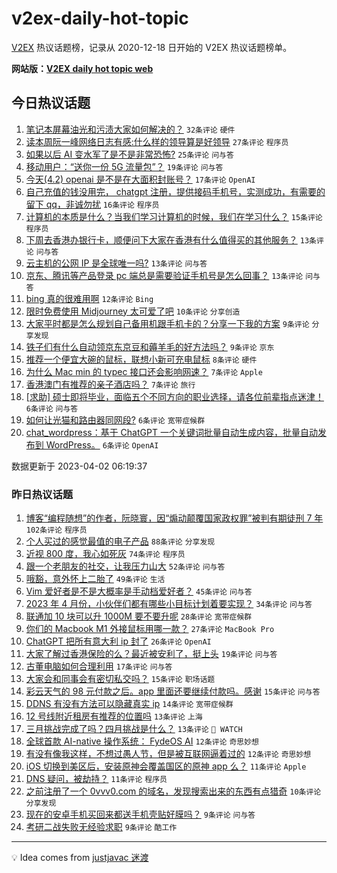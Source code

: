 # v2ex-daily-hot-topic

[V2EX](https://www.v2ex.com/) 热议话题榜，记录从 2020-12-18 日开始的 V2EX 热议话题榜单。

**网站版：[V2EX daily hot topic web](https://boojack.github.io/v2ex-daily-hot-topic-web/)**

## 今日热议话题

<!-- TODAY BEGIN -->

1. [笔记本屏幕油光和污渍大家如何解决的？](https://www.v2ex.com/t/929117) `32条评论` `硬件`
1. [读本周阮一峰网络日志有感:什么样的领导算是好领导](https://www.v2ex.com/t/929128) `27条评论` `程序员`
1. [如果以后 AI 变水军了是不是非常恐怖?](https://www.v2ex.com/t/929113) `25条评论` `问与答`
1. [移动用户：“送你一份 5G 流量包”？](https://www.v2ex.com/t/929118) `19条评论` `问与答`
1. [今天(4.2) openai 是不是在大面积封账号？](https://www.v2ex.com/t/929132) `17条评论` `OpenAI`
1. [自己充值的钱没用完， chatgpt 注册，提供接码手机号，实测成功，有需要的留下 qq，非诚勿扰](https://www.v2ex.com/t/929131) `16条评论` `程序员`
1. [计算机的本质是什么？当我们学习计算机的时候，我们在学习什么？](https://www.v2ex.com/t/929153) `15条评论` `程序员`
1. [下周去香港办银行卡，顺便问下大家在香港有什么值得买的其他服务？](https://www.v2ex.com/t/929115) `13条评论` `问与答`
1. [云主机的公网 IP 是全球唯一吗?](https://www.v2ex.com/t/929112) `13条评论` `问与答`
1. [京东、腾讯等产品登录 pc 端总是需要验证手机号是怎么回事？](https://www.v2ex.com/t/929108) `13条评论` `问与答`
1. [bing 真的很难用啊](https://www.v2ex.com/t/929125) `12条评论` `Bing`
1. [限时免费使用 Midjourney 太可爱了吧](https://www.v2ex.com/t/929104) `10条评论` `分享创造`
1. [大家平时都是怎么规划自己备用机跟手机卡的？分享一下我的方案](https://www.v2ex.com/t/929144) `9条评论` `分享发现`
1. [铁子们有什么自动领京东京豆和薅羊毛的好方法吗？](https://www.v2ex.com/t/929136) `9条评论` `京东`
1. [推荐一个便宜大碗的鼠标，联想小新可充电鼠标](https://www.v2ex.com/t/929111) `8条评论` `硬件`
1. [为什么 Mac min 的 typec 接口还会影响网速？](https://www.v2ex.com/t/929133) `7条评论` `Apple`
1. [香港澳门有推荐的亲子酒店吗？](https://www.v2ex.com/t/929105) `7条评论` `旅行`
1. [[求助] 硕士即将毕业，面临五个不同方向的职业选择，请各位前辈指点迷津！](https://www.v2ex.com/t/929147) `6条评论` `问与答`
1. [如何让光猫和路由器同网段?](https://www.v2ex.com/t/929145) `6条评论` `宽带症候群`
1. [chat_wordpress：基于 ChatGPT 一个关键词批量自动生成内容，批量自动发布到 WordPress。](https://www.v2ex.com/t/929121) `6条评论` `OpenAI`

数据更新于 2023-04-02 06:19:37

<!-- TODAY END -->

### 昨日热议话题

<!-- YESTERDAY BEGIN -->

1. [博客“编程随想”的作者，阮晓寰，因“煽动颠覆国家政权罪”被判有期徒刑 7 年](https://www.v2ex.com/t/928917) `102条评论` `程序员`
1. [个人买过的感觉最值的电子产品](https://www.v2ex.com/t/928951) `88条评论` `分享发现`
1. [近视 800 度，我心如死灰](https://www.v2ex.com/t/929016) `74条评论` `程序员`
1. [跟一个老朋友的社交，让我压力山大](https://www.v2ex.com/t/929039) `52条评论` `问与答`
1. [哦豁，意外怀上二胎了](https://www.v2ex.com/t/928930) `49条评论` `生活`
1. [Vim 爱好者是不是大概率是手动档爱好者？](https://www.v2ex.com/t/928942) `45条评论` `问与答`
1. [2023 年 4 月份，小伙伴们都有哪些小目标计划着要实现？](https://www.v2ex.com/t/928918) `34条评论` `问与答`
1. [联通加 10 块可以升 1000M 要不要升呢](https://www.v2ex.com/t/929002) `28条评论` `宽带症候群`
1. [你们的 Macbook M1 外接鼠标用哪一款？](https://www.v2ex.com/t/929028) `27条评论` `MacBook Pro`
1. [ChatGPT 把所有意大利 ip 封了](https://www.v2ex.com/t/928995) `26条评论` `OpenAI`
1. [大家了解过香港保险的么？最近被安利了，挺上头](https://www.v2ex.com/t/929066) `19条评论` `问与答`
1. [古董电脑如何合理利用](https://www.v2ex.com/t/929012) `17条评论` `问与答`
1. [大家会和同事会有密切私交吗？](https://www.v2ex.com/t/928939) `15条评论` `职场话题`
1. [彩云天气的 98 元付款之后。app 里面还要继续付款吗。感谢](https://www.v2ex.com/t/928929) `15条评论` `问与答`
1. [DDNS 有没有方法可以隐藏真实 ip](https://www.v2ex.com/t/929033) `14条评论` `宽带症候群`
1. [12 号线附近租房有推荐的位置吗](https://www.v2ex.com/t/929024) `13条评论` `上海`
1. [三月挑战完成了吗？四月挑战是什么？](https://www.v2ex.com/t/928920) `13条评论` ` WATCH`
1. [全球首款 AI-native 操作系统： FydeOS AI](https://www.v2ex.com/t/928971) `12条评论` `奇思妙想`
1. [有没有像我这样，不想过愚人节，但是被互联网逼着过的](https://www.v2ex.com/t/928959) `12条评论` `奇思妙想`
1. [iOS 切换到美区后，安装原神会覆盖国区的原神 app 么？](https://www.v2ex.com/t/928969) `11条评论` `Apple`
1. [DNS 疑问，被劫持？](https://www.v2ex.com/t/928938) `11条评论` `程序员`
1. [之前注册了一个 0vvv0.com 的域名，发现搜索出来的东西有点猎奇](https://www.v2ex.com/t/929064) `10条评论` `分享发现`
1. [现在的安卓手机买回来都送手机壳贴好膜吗？](https://www.v2ex.com/t/929023) `9条评论` `问与答`
1. [考研二战失败无经验求职](https://www.v2ex.com/t/928961) `9条评论` `酷工作`

<!-- YESTERDAY END -->

---

💡 Idea comes from [justjavac 迷渡](https://github.com/justjavac/)
